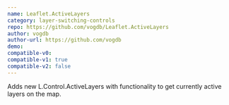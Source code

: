 ```yaml
---
name: Leaflet.ActiveLayers
category: layer-switching-controls
repo: https://github.com/vogdb/Leaflet.ActiveLayers
author: vogdb
author-url: https://github.com/vogdb
demo: 
compatible-v0:
compatible-v1: true
compatible-v2: false
---
```


Adds new L.Control.ActiveLayers with functionality to get currently active layers on the map.
